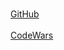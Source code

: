 <br>[GitHub](http://github.com/dfdx2)<br>
<br>[CodeWars](http://www.codewars.com/derrickfdavis)<br>


